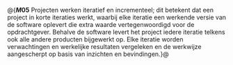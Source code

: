 @{**$M05$**
Projecten werken iteratief en incrementeel; dit betekent dat een project in korte iteraties werkt, waarbij elke iteratie een werkende versie van de software oplevert die extra waarde vertegenwoordigd voor de opdrachtgever. Behalve de software levert het project iedere iteratie telkens ook alle andere producten bijgewerkt op. Elke iteratie worden verwachtingen en werkelijke resultaten vergeleken en de werkwijze aangescherpt op basis van inzichten en bevindingen.}@
